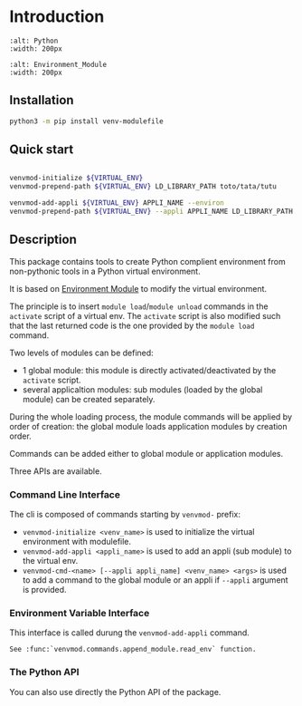 # Introduction

```{image} https://www.python.org/static/community_logos/python-logo-master-v3-TM.png
:alt: Python
:width: 200px
```

```{image} https://raw.githubusercontent.com/cea-hpc/modules/v5.2.0/doc/img/modules_red.svg
:alt: Environment_Module
:width: 200px
```

## Installation

```sh
python3 -m pip install venv-modulefile
```

## Quick start

```bash

venvmod-initialize ${VIRTUAL_ENV}
venvmod-prepend-path ${VIRTUAL_ENV} LD_LIBRARY_PATH toto/tata/tutu

venvmod-add-appli ${VIRTUAL_ENV} APPLI_NAME --environ
venvmod-prepend-path ${VIRTUAL_ENV} --appli APPLI_NAME LD_LIBRARY_PATH toto/tata/tutu

```

## Description

This package contains tools to create Python complient environment from non-pythonic tools in a
Python virtual environment.

It is based on [Environment Module](https://modules.readthedocs.io/en/latest/) to
modify the virtual environment.

The principle is to insert `module load`/`module unload` commands in the `activate` script of a
virtual env. The `activate` script is also modified such that the last returned code is the one
provided by the `module load` command.

Two levels of modules can be defined:

- 1 global module: this module is directly activated/deactivated by the `activate` script.
- several applicaltion modules: sub modules (loaded by the global module) can be created separately.

During the whole loading process, the module commands will be applied by order of creation: the
global module loads application modules by creation order.

Commands can be added either to global module or application modules.

Three APIs are available.

### Command Line Interface

The cli is composed of commands starting by `venvmod-` prefix:

- `venvmod-initialize <venv_name>` is used to initialize the virtual environment with modulefile.
- `venvmod-add-appli <appli_name>` is used to add an appli (sub module) to the virtual env.
- `venvmod-cmd-<name> [--appli appli_name] <venv_name> <args>` is used to add a command to the
  global module or an appli if `--appli` argument is provided.

### Environment Variable Interface

This interface is called durung the `venvmod-add-appli` command.

```{eval-rst}
See :func:`venvmod.commands.append_module.read_env` function.
```

### The Python API

You can also use directly the Python API of the package.
